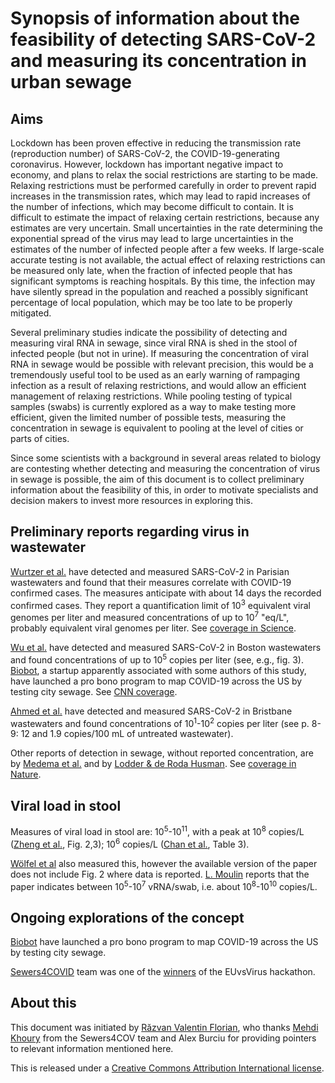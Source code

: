 # Synopsis of information about the feasibility of detecting SARS-CoV-2 and measuring its concentration in urban sewage

## Aims

Lockdown has been proven effective in reducing the transmission rate (reproduction number) of SARS-CoV-2, the COVID-19-generating coronavirus. However, lockdown has important negative impact to economy, and plans to relax the social restrictions are starting to be made. Relaxing restrictions must be performed carefully in order to prevent rapid increases in the transmission rates, which may lead to rapid increases of the number of infections, which may become difficult to contain. It is difficult to estimate the impact of relaxing certain restrictions, because any estimates are very uncertain. Small uncertainties in the rate determining the exponential spread of the virus may lead to large uncertainties in the estimates of the number of infected people after a few weeks. If large-scale accurate testing is not available, the actual effect of relaxing restrictions can be measured only late, when the fraction of infected people that has significant symptoms is reaching hospitals. By this time, the infection may have silently spread in the population and reached a possibly significant percentage of local population, which may be too late to be properly mitigated.

Several preliminary studies indicate the possibility of detecting and measuring viral RNA in sewage, since viral RNA is shed in the stool of infected people (but not in urine). If measuring the concentration of viral RNA in sewage would be possible with relevant precision, this would be a tremendously useful tool to be used as an early warning of rampaging infection as a result of relaxing restrictions, and would allow an efficient management of relaxing restrictions. While pooling testing of typical samples (swabs) is currently explored as a way to make testing more efficient, given the limited number of possible tests, measuring the concentration in sewage is equivalent to pooling at the level of cities or parts of cities.

Since some scientists with a background in several areas related to biology are contesting whether detecting and measuring the concentration of virus in sewage is possible, the aim of this document is to collect preliminary information about the feasibility of this, in order to motivate specialists and decision makers to invest more resources in exploring this.

## Preliminary reports regarding virus in wastewater

[Wurtzer et al.](https://doi.org/10.1101/2020.04.12.20062679) have detected and measured SARS-CoV-2 in Parisian wastewaters and found that their measures correlate with COVID-19 confirmed cases. The measures anticipate with about 14 days the recorded confirmed cases. They report a quantification limit of 10<sup>3</sup> equivalent viral genomes per liter and measured concentrations of up to 10<sup>7</sup> "eq/L", probably equivalent viral genomes per liter. See [coverage in Science](https://www.sciencemag.org/news/2020/04/coronavirus-found-paris-sewage-points-early-warning-system).

[Wu et al.](https://doi.org/10.1101/2020.04.05.20051540) have detected and measured SARS-CoV-2 in Boston wastewaters and found concentrations of up to 10<sup>5</sup> copies per liter (see, e.g., fig. 3). [Biobot](https://www.biobot.io/covid19), a startup apparently associated with some authors of this study, have launched a pro bono program to map COVID-19 across the US by testing city sewage. See [CNN coverage](https://edition.cnn.com/2020/04/26/us/covid-19-sewage-testing/index.html).

[Ahmed et al.](https://doi.org/10.1016/j.scitotenv.2020.138764) have detected and measured SARS-CoV-2 in Bristbane wastewaters and found concentrations of 10<sup>1</sup>-10<sup>2</sup> copies per liter (see p. 8-9: 12 and 1.9 copies/100 mL of untreated wastewater). 

Other reports of detection in sewage, without reported concentration, are by [Medema et al.](https://doi.org/10.1101/2020.03.29.20045880) and by [Lodder & de Roda Husman](https://doi.org/10.1016/S2468-1253(20)30087-X). See [coverage in Nature](https://www.nature.com/articles/d41586-020-00973-x).

## Viral load in stool

Measures of viral load in stool are: 10<sup>5</sup>-10<sup>11</sup>, with a peak at 10<sup>8</sup> copies/L ([Zheng et al.](https://doi.org/10.1136/bmj.m1443), Fig. 2,3); 10<sup>6</sup> copies/L ([Chan et al.](https://doi.org/10.1128/JCM.00310-20), Table 3).  

[Wölfel et al](https://doi.org/10.1038/s41586-020-2196-x) also measured this, however the available version of the paper does not include Fig. 2 where data is reported. [L. Moulin](http://disq.us/p/28wf3cq) reports that the paper indicates between 10<sup>5</sup>-10<sup>7</sup> vRNA/swab, i.e. about 10<sup>8</sup>-10<sup>10</sup> copies/L.

## Ongoing explorations of the concept

[Biobot](https://www.biobot.io/covid19) have launched a pro bono program to map COVID-19 across the US by testing city sewage.

[Sewers4COVID](https://devpost.com/software/sewers4covid) team was one of the [winners](https://euvsvirus.org/results/) of the EUvsVirus hackathon.

## About this

This document was initiated by [Răzvan Valentin Florian](https://florian.io/), who thanks [Mehdi Khoury](https://www.researchgate.net/profile/Mehdi_Khoury) from the Sewers4COV team and Alex Burciu for providing pointers to relevant information mentioned here. 

This is released under a [Creative Commons Attribution International license](https://creativecommons.org/licenses/by/4.0/).


